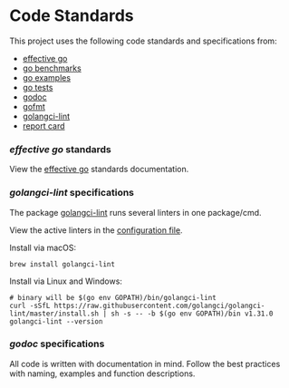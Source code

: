 # Code Standards

This project uses the following code standards and specifications from:
- [effective go](https://golang.org/doc/effective_go.html)
- [go benchmarks](https://golang.org/pkg/testing/#hdr-Benchmarks)
- [go examples](https://golang.org/pkg/testing/#hdr-Examples)
- [go tests](https://golang.org/pkg/testing/)
- [godoc](https://godoc.org/golang.org/x/tools/cmd/godoc)
- [gofmt](https://golang.org/cmd/gofmt/)
- [golangci-lint](https://golangci-lint.run/)
- [report card](https://goreportcard.com/)

### *effective go* standards
View the [effective go](https://golang.org/doc/effective_go.html) standards documentation.

### *golangci-lint* specifications
The package [golangci-lint](https://golangci-lint.run/usage/quick-start) runs several linters in one package/cmd.

View the active linters in the [configuration file](../.golangci.json).

Install via macOS:
```shell
brew install golangci-lint
```

Install via Linux and Windows:
```shell
# binary will be $(go env GOPATH)/bin/golangci-lint
curl -sSfL https://raw.githubusercontent.com/golangci/golangci-lint/master/install.sh | sh -s -- -b $(go env GOPATH)/bin v1.31.0
golangci-lint --version
```

### *godoc* specifications
All code is written with documentation in mind. Follow the best practices with naming, examples and function descriptions.